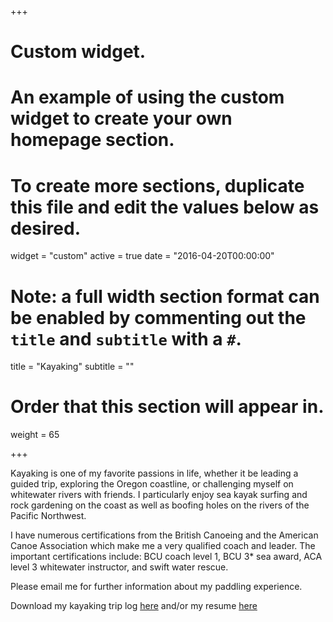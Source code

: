 +++
# Custom widget.
# An example of using the custom widget to create your own homepage section.
# To create more sections, duplicate this file and edit the values below as desired.
widget = "custom"
active = true
date = "2016-04-20T00:00:00"

# Note: a full width section format can be enabled by commenting out the `title` and `subtitle` with a `#`.
title = "Kayaking"
subtitle = ""

# Order that this section will appear in.
weight = 65

+++

Kayaking is one of my favorite passions in life, whether it be leading a guided trip, exploring the Oregon coastline, or challenging myself on whitewater rivers with friends. I particularly enjoy sea kayak surfing and rock gardening on the coast as well as boofing holes on the rivers of the Pacific Northwest. 

I have numerous certifications from the British Canoeing and the American Canoe Association which make me a very qualified coach and leader. The important certifications include: BCU coach level 1, BCU 3* sea award, ACA level 3 whitewater instructor, and swift water rescue. 

Please email me for further information about my paddling experience.


Download my kayaking trip log <a href="file/log.pdf" target="\_blank">here</a> and/or my resume <a href="file/kayaking.pdf" target="\_blank">here</a>  